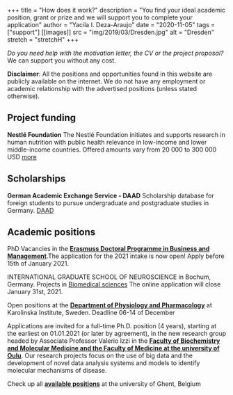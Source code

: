 +++
title = "How does it work?"
description = "You find your ideal academic position, grant or prize and we will support you to complete your application"
author = "Yacila I. Deza-Araujo"
date = "2020-11-05"
tags = ["support"]
[[images]]
  src = "img/2019/03/Dresden.jpg"
  alt = "Dresden"
  stretch = "stretchH"
+++

*Do you need help with the motivation letter, the CV or the project proposal?*  We can support you without any cost.

**Disclaimer**: All the positions and opportunities found in this website are publicly available on the internet. We do not have any employment or academic relationship with the advertised  positions (unless stated otherwise).

## Project funding
**Nestl&eacute; Foundation**
The Nestl&eacute; Foundation initiates and supports research in human nutrition with public health relevance in low-income and lower middle-income countries. Offered amounts vary from 20 000 to 300 000 USD [more](http://www.nestlefoundation.org/e/about.html)

## Scholarships
**German Academic Exchange Service - DAAD**
Scholarship database for foreign students to pursue undergraduate and postgraduate studies in Germany. [DAAD](https://www2.daad.de/deutschland/stipendium/datenbank/en/21148-scholarship-database/)


## Academic positions
PhD Vacancies in the [**Erasmuss Doctoral Programme in Business and Management**](https://www.erim.eur.nl/doctoral-programme/).The application for the 2021 intake is now open! Apply before 15th of January 2021.

INTERNATIONAL GRADUATE SCHOOL OF NEUROSCIENCE in Bochum, Germany. Projects in [Biomedical sciences](https://www.ruhr-uni-bochum.de/igsn/admission/phd_projects.html) 
The online application will close January 31st, 2021.

Open positions at the [**Department of Physiology and Pharmacology**](https://ki.se/en/fyfa/department-of-physiology-and-pharmacology) at Karolinska Institute, Sweden. Deadline 06-14 of December

Applications are invited for a full-time Ph.D. position (4 years), starting at the earliest on 01.01.2021 (or later by agreement), in the new research group headed by Associate Professor Valerio Izzi in the [**Faculty of Biochemistry and Molecular Medicine and the Faculty of Medicine at the university of Oulu**](https://medicinoxy.com/docoral-position-in-biochemistry-and-molecular-medicine,i11386.html). Our research projects focus on the use of big data and the development of novel data analysis systems and models to identify molecular mechanisms of disease.

Check up all [**available positions**](https://www.ugent.be/en/work/vacancies/scientific) at the university of Ghent, Belgium








